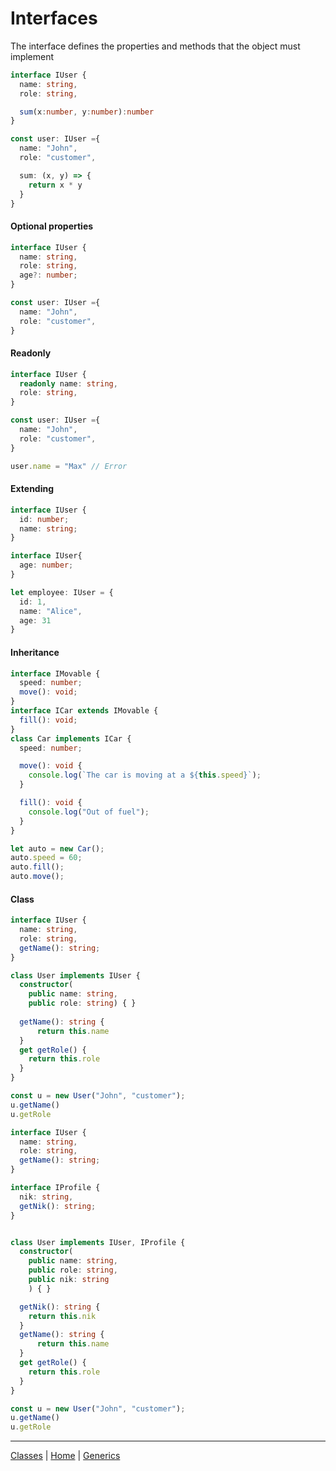 # Interfaces
The interface defines the properties and methods that the object must implement

```typescript
interface IUser {
  name: string,
  role: string,

  sum(x:number, y:number):number
}

const user: IUser ={
  name: "John",
  role: "customer",

  sum: (x, y) => {
    return x * y
  }
}

```

#### Optional properties

```typescript
interface IUser {
  name: string,
  role: string,
  age?: number;
}

const user: IUser ={
  name: "John",
  role: "customer",
}
```

#### Readonly

```typescript
interface IUser {
  readonly name: string,
  role: string,
}

const user: IUser ={
  name: "John",
  role: "customer",
}

user.name = "Max" // Error
```

#### Extending

```typescript
interface IUser {
  id: number;
  name: string;
}

interface IUser{
  age: number;
}

let employee: IUser = {
  id: 1, 
  name: "Alice",
  age: 31
}
```


#### Inheritance

```typescript
interface IMovable {
  speed: number;
  move(): void;
}
interface ICar extends IMovable {
  fill(): void;
}
class Car implements ICar {
  speed: number;

  move(): void {
    console.log(`The car is moving at a ${this.speed}`);
  }

  fill(): void {
    console.log("Out of fuel");
  }
}

let auto = new Car();
auto.speed = 60;
auto.fill();
auto.move();
```

#### Class

```typescript
interface IUser {
  name: string,
  role: string,
  getName(): string;
}

class User implements IUser {
  constructor(
    public name: string,
    public role: string) { }
  
  getName(): string {
      return this.name
  }
  get getRole() {
    return this.role
  }
}

const u = new User("John", "customer");
u.getName()
u.getRole
```

```typescript
interface IUser {
  name: string,
  role: string,
  getName(): string;
}

interface IProfile {
  nik: string,
  getNik(): string;
}


class User implements IUser, IProfile {
  constructor(
    public name: string,
    public role: string,
    public nik: string
    ) { }

  getNik(): string {
    return this.nik
  } 
  getName(): string {
      return this.name
  }
  get getRole() {
    return this.role
  }
}

const u = new User("John", "customer");
u.getName()
u.getRole
```


---


[Classes](./../4_classes/README.md) | [Home](./../README.md) | [Generics](./../6_generics/README.md)